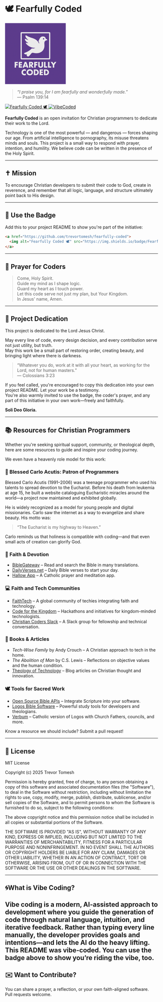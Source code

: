 # 🕊️ Fearfully Coded

<img src="./logo.png" alt="Fearfully Coded Logo" width="200"/>

> *“I praise you, for I am fearfully and wonderfully made.”*  
> — Psalm 139:14

<a href="https://github.com/trevortomesh/fearfully-coded">
  <img alt="Fearfully Coded 🕊️" src="https://img.shields.io/badge/Fearfully%20Coded%20🕊️-6a1b9a?style=flat-square&logoColor=white"/>
</a>

<a href="#what-is-vibe-coding">
  <img alt="VibeCoded" src="https://img.shields.io/badge/🌀Vibecoded-GPT%204o-blueviolet?style=flat-square"/>
</a>

**Fearfully Coded** is an open invitation for Christian programmers to dedicate their work to the Lord.

Technology is one of the most powerful — and dangerous — forces shaping our age. From artificial intelligence to pornography, its misuse threatens minds and souls. This project is a small way to respond with prayer, intention, and humility. We believe code can be written in the presence of the Holy Spirit.

---

## ✝️ Mission

To encourage Christian developers to submit their code to God, create in reverence, and remember that all logic, language, and structure ultimately point back to His design.

---

## 🙌 Use the Badge

Add this to your project README to show you're part of the initiative:

```markdown
<a href="https://github.com/trevortomesh/fearfully-coded">
  <img alt="Fearfully Coded 🕊️" src="https://img.shields.io/badge/Fearfully%20Coded%20🕊️-lightgrey?style=flat-square"/>
</a>
```

---

## 🙏 Prayer for Coders

> Come, Holy Spirit.  
> Guide my mind as I shape logic.  
> Guard my heart as I touch power.  
> Let this code serve not just my plan, but Your Kingdom.  
> In Jesus' name, Amen.

---

## 🙏 Project Dedication

This project is dedicated to the Lord Jesus Christ.

May every line of code, every design decision, and every contribution serve not just utility, but truth.  
May this work be a small part of restoring order, creating beauty, and bringing light where there is darkness.

> “Whatever you do, work at it with all your heart, as working for the Lord, not for human masters.”  
> — Colossians 3:23

If you feel called, you're encouraged to copy this dedication into your own project README. Let your work be a testimony.  
You're also warmly invited to use the badge, the coder's prayer, and any part of this initiative in your own work—freely and faithfully.



**Soli Deo Gloria.**

---

## 📚 Resources for Christian Programmers

Whether you're seeking spiritual support, community, or theological depth, here are some resources to guide and inspire your coding journey.

We even have a heavenly role model for this work:

### 👦 Blessed Carlo Acutis: Patron of Programmers

Blessed Carlo Acutis (1991–2006) was a teenage programmer who used his talents to spread devotion to the Eucharist. Before his death from leukemia at age 15, he built a website cataloguing Eucharistic miracles around the world—a project now maintained and exhibited globally.

He is widely recognized as a model for young people and digital missionaries. Carlo saw the internet as a way to evangelize and share beauty. His motto was:

> “The Eucharist is my highway to Heaven.”

Carlo reminds us that holiness is compatible with coding—and that even small acts of creation can glorify God.

### 🙏 Faith & Devotion
- [BibleGateway](https://www.biblegateway.com/) – Read and search the Bible in many translations.
- [DailyVerses.net](https://dailyverses.net/) – Daily Bible verses to start your day.
- [Hallow App](https://hallow.com/) – A Catholic prayer and meditation app.

### 💻 Faith and Tech Communities
- [FaithTech](https://faithtech.com/) – A global community of techies integrating faith and technology.
- [Code for the Kingdom](https://codeforthekingdom.org/) – Hackathons and initiatives for kingdom-minded technologists.
- [Christian Coders Slack](https://christiancoders.com/) – A Slack group for fellowship and technical conversation.

### 📖 Books & Articles
- *Tech-Wise Family* by Andy Crouch – A Christian approach to tech in the home.
- *The Abolition of Man* by C.S. Lewis – Reflections on objective values and the human condition.
- [Theology of Technology](https://medium.com/solascripturatech) – Blog articles on Christian thought and innovation.

### 🕊️ Tools for Sacred Work
- [Open Source Bible APIs](https://bible-api.com/) – Integrate Scripture into your software.
- [Logos Bible Software](https://www.logos.com/) – Powerful study tools for developers and theologians.
- [Verbum](https://verbum.com/) – Catholic version of Logos with Church Fathers, councils, and more.

Know a resource we should include? Submit a pull request!

---

## 📜 License

MIT License

Copyright (c) 2025 Trevor Tomesh

Permission is hereby granted, free of charge, to any person obtaining a copy
of this software and associated documentation files (the "Software"), to deal
in the Software without restriction, including without limitation the rights
to use, copy, modify, merge, publish, distribute, sublicense, and/or sell
copies of the Software, and to permit persons to whom the Software is
furnished to do so, subject to the following conditions:

The above copyright notice and this permission notice shall be included in all
copies or substantial portions of the Software.

THE SOFTWARE IS PROVIDED "AS IS", WITHOUT WARRANTY OF ANY KIND, EXPRESS OR
IMPLIED, INCLUDING BUT NOT LIMITED TO THE WARRANTIES OF MERCHANTABILITY,
FITNESS FOR A PARTICULAR PURPOSE AND NONINFRINGEMENT. IN NO EVENT SHALL THE
AUTHORS OR COPYRIGHT HOLDERS BE LIABLE FOR ANY CLAIM, DAMAGES OR OTHER
LIABILITY, WHETHER IN AN ACTION OF CONTRACT, TORT OR OTHERWISE, ARISING FROM,
OUT OF OR IN CONNECTION WITH THE SOFTWARE OR THE USE OR OTHER DEALINGS IN THE
SOFTWARE.

---

## 🌀What is Vibe Coding?
**Vibe coding** is a modern, AI-assisted approach to development where you guide the generation of code through natural language, intuition, and iterative feedback. Rather than typing every line manually, the developer provides goals and intentions—and lets the AI do the heavy lifting.
This README was vibe-coded. You can use the badge above to show you’re riding the vibe, too.
---

## ✉️ Want to Contribute?

You can share a prayer, a reflection, or your own faith-aligned software.  
Pull requests welcome.
